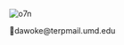 ![o7n](https://github.com/danielawoke/danielawoke/assets/72922216/635b4096-1427-403f-a6f0-c27c53d102c5)


<div></div>
📧dawoke@terpmail.umd.edu

<!--




**danielawoke/danielawoke** is a ✨ _special_ ✨ repository because its `README.md` (this file) appears on your GitHub profile.

Here are some ideas to get you started:

- 🔭 I’m currently working on ...
- 🌱 I’m currently learning ...
- 👯 I’m looking to collaborate on ...
- 🤔 I’m looking for help with ...
- 💬 Ask me about ...
- 📫 How to reach me: ...
- 😄 Pronouns: ...
- ⚡ Fun fact: ...
-->
